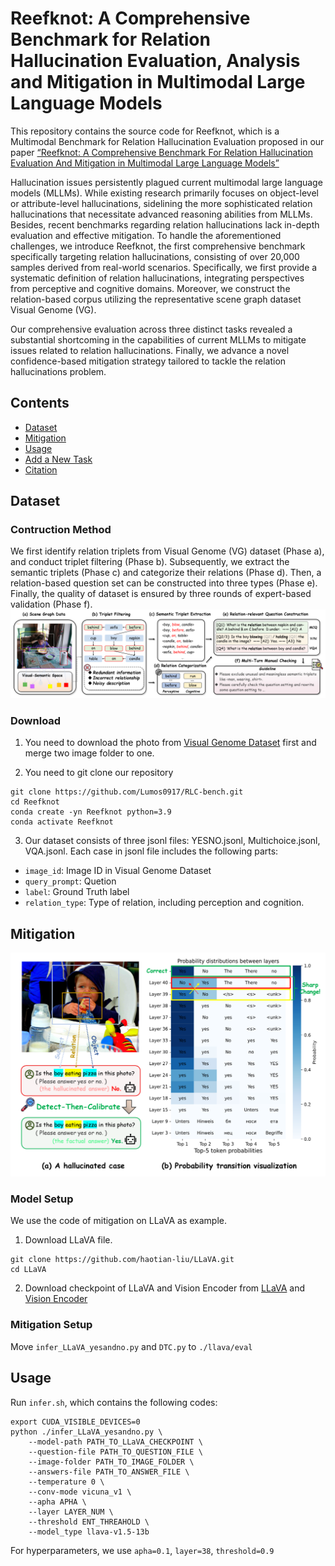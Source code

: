 # Reefknot: A Comprehensive Benchmark for Relation Hallucination Evaluation, Analysis and Mitigation in Multimodal Large Language Models

This repository contains the source code for Reefknot, which is a Multimodal Benchmark for Relation Hallucination Evaluation proposed in our paper [ “Reefknot: A Comprehensive Benchmark For Relation Hallucination Evaluation And Mitigation in Multimodal Large Language Models”](https://openreview.net/forum?id=aRQi5gHpcF)

Hallucination issues persistently plagued current multimodal large language models (MLLMs). While existing research primarily focuses on object-level or attribute-level hallucinations, sidelining the more sophisticated relation hallucinations that necessitate advanced reasoning abilities from MLLMs. Besides, recent benchmarks regarding relation hallucinations lack in-depth evaluation and effective mitigation. To handle the aforementioned challenges, we introduce Reefknot, the first comprehensive benchmark specifically targeting relation hallucinations, consisting of over 20,000 samples derived from real-world scenarios. Specifically, we first provide a systematic definition of relation hallucinations, integrating perspectives from perceptive and cognitive domains. Moreover, we construct the relation-based corpus utilizing the representative scene graph dataset Visual Genome (VG).

Our comprehensive evaluation across three distinct tasks revealed a substantial shortcoming in the capabilities of current MLLMs to mitigate issues related to relation hallucinations. Finally, we advance a novel confidence-based mitigation strategy tailored to tackle the relation hallucinations problem.

## Contents
* [Dataset](#dataset)
* [Mitigation](#mitigation)
* [Usage](#usage)
* [Add a New Task](#add-a-new-task)
* [Citation](#citation)

## Dataset
### Contruction Method

We first identify relation triplets from Visual Genome (VG) dataset (Phase a), and conduct triplet filtering (Phase b). Subsequently, we extract the semantic triplets (Phase c) and categorize their relations (Phase d). Then, a relation-based question set can be constructed into three types (Phase e). Finally, the quality of dataset is ensured by three rounds of expert-based validation (Phase f).
![](img/data_pipeline.png)

### Download

1. You need to download the photo from [Visual Genome Dataset](https://homes.cs.washington.edu/~ranjay/visualgenome/api.html) first and merge two image folder to one.

2. You need to git clone our repository

```shell
git clone https://github.com/Lumos0917/RLC-bench.git
cd Reefknot
conda create -yn Reefknot python=3.9
conda activate Reefknot
```
   
3. Our dataset consists of three jsonl files: YESNO.jsonl, Multichoice.jsonl, VQA.jsonl. Each case in jsonl file includes the following parts:
- `image_id`: Image ID in Visual Genome Dataset
- `query_prompt`: Quetion
- `label`: Ground Truth label
- `relation_type`: Type of relation, including perception and cognition.

## Mitigation

![](img/method_case.png)

### Model Setup

We use the code of mitigation on LLaVA as example.

1. Download LLaVA file.

```shell
git clone https://github.com/haotian-liu/LLaVA.git
cd LLaVA
```
2. Download checkpoint of LLaVA and Vision Encoder from [LLaVA](https://huggingface.co/liuhaotian/llava-v1.5-13b) and [Vision Encoder](https://huggingface.co/openai/clip-vit-large-patch14-336)

### Mitigation Setup

Move `infer_LLaVA_yesandno.py` and `DTC.py` to `./llava/eval`

## Usage

Run `infer.sh`, which contains the following codes:

```shell
export CUDA_VISIBLE_DEVICES=0
python ./infer_LLaVA_yesandno.py \
    --model-path PATH_TO_LLaVA_CHECKPOINT \
    --question-file PATH_TO_QUESTION_FILE \
    --image-folder PATH_TO_IMAGE_FOLDER \
    --answers-file PATH_TO_ANSWER_FILE \
    --temperature 0 \
    --conv-mode vicuna_v1 \
    --apha APHA \
    --layer LAYER_NUM \ 
    --threshold ENT_THREAHOLD \
    --model_type llava-v1.5-13b
```

For hyperparameters, we use `apha=0.1`, `layer=38`, `threshold=0.9`
